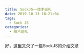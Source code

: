 ```yaml
---
title: SockJS——技术巡礼
date: 2019-10-13 16:21:04
tags:
  - Sock JS
categories:
  - 技术巡礼
---
```


好，这里又欠了一篇SockJS的介绍文章